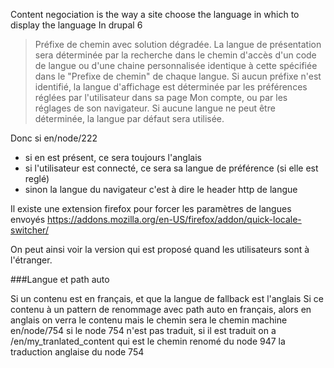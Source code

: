 Content negociation is the way a site choose the language in which to display the language 
In drupal 6
> Préfixe de chemin avec solution dégradée. La langue de présentation sera déterminée par la recherche dans le chemin d'accès d'un code de langue ou d'une chaine personnalisée identique à cette spécifiée dans le "Prefixe de chemin" de chaque langue. Si aucun préfixe n'est identifié, la langue d'affichage est déterminée par les préférences réglées par l'utilisateur dans sa page Mon compte, ou par les réglages de son navigateur. Si aucune langue ne peut être déterminée, la langue par défaut sera utilisée.

Donc 
si en/node/222
- si en est présent, ce sera toujours l'anglais 
- si l'utilisateur est connecté, ce sera sa langue de préférence (si elle est reglé)
- sinon la langue du navigateur c'est à dire le header http de langue

Il existe une extension firefox pour forcer les paramètres de langues envoyés 
https://addons.mozilla.org/en-US/firefox/addon/quick-locale-switcher/

On peut ainsi voir la version qui est proposé quand les utilisateurs sont à l'étranger. 

###Langue et path auto

Si un contenu est en français, et que la langue de fallback est l'anglais
Si ce contenu à un pattern de renommage avec path auto en français, alors en anglais on verra le contenu 
mais le chemin sera le chemin machine
en/node/754 si le node 754 n'est pas traduit, si il est traduit on a /en/my_tranlated_content qui est le chemin renomé du node 947 la traduction anglaise du node 754
